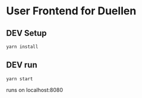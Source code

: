 # User Frontend for Duellen

## DEV Setup
`yarn install`

## DEV run
`yarn start`

runs on localhost:8080
